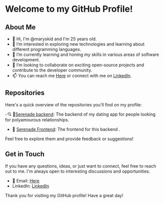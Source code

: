 # Welcome to my GitHub Profile!

## About Me
- 👋 Hi, I'm @maryskid and I'm 25 years old. 
- 👀 I’m interested in exploring new technologies and learning about different programming languages.
- 🌱 I’m currently learning and honing my skills in various areas of software development.
- 💞️ I’m looking to collaborate on exciting open-source projects and contribute to the developer community.
- 📫 You can reach me [Here](mailto:lan.ngongang@gmail.com) or connect with me on [LinkedIn](https://www.linkedin.com/in/maryskid/).

## Repositories
Here's a quick overview of the repositories you'll find on my profile:

-💘 🥰[Serenade backend](https://github.com/maryskid/serenade_backend): The backend of my dating app for people looking for polyamourous relationships.
- 📲 [Serenade Frontend](https://github.com/maryskid/serenade_frontend): The frontend for this backend .

Feel free to explore them and provide feedback or suggestions!

## Get in Touch
If you have any questions, ideas, or just want to connect, feel free to reach out to me. I'm always open to interesting discussions and opportunities.

- 📧 Email: [Here](mailto:lan.ngongang@gmail.com)
- LinkedIn: [LinkedIn](https://www.linkedin.com/in/maryskid/)

Thank you for visiting my GitHub profile! Have a great day!

